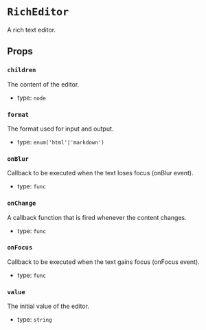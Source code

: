 `RichEditor`
============

A rich text editor.

Props
-----

### `children`

The content of the editor.

- type: `node`


### `format`

The format used for input and output.

- type: `enum('html'|'markdown')`


### `onBlur`

Callback to be executed when the text loses focus (onBlur event).

- type: `func`


### `onChange`

A callback function that is fired whenever the content changes.

- type: `func`


### `onFocus`

Callback to be executed when the text gains focus (onFocus event).

- type: `func`


### `value`

The initial value of the editor.

- type: `string`

